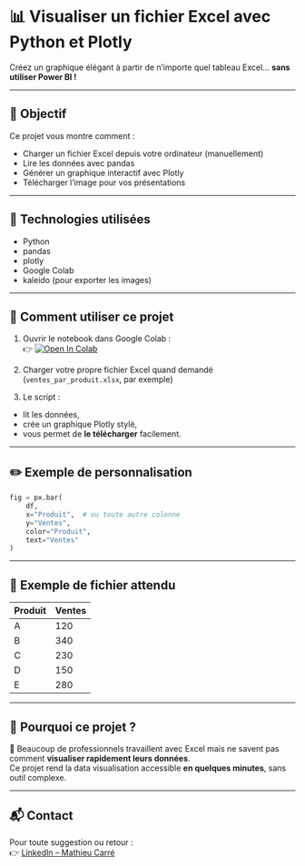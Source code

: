 # 📊 Visualiser un fichier Excel avec Python et Plotly

Créez un graphique élégant à partir de n’importe quel tableau Excel… **sans utiliser Power BI !**

---

## 📌 Objectif

Ce projet vous montre comment :
- Charger un fichier Excel depuis votre ordinateur (manuellement)
- Lire les données avec pandas
- Générer un graphique interactif avec Plotly
- Télécharger l’image pour vos présentations

---

## 🧰 Technologies utilisées

- Python
- pandas
- plotly
- Google Colab
- kaleido (pour exporter les images)

---

## 🚀 Comment utiliser ce projet

1. Ouvrir le notebook dans Google Colab :  
👉 [![Open In Colab](https://colab.research.google.com/assets/colab-badge.svg)]([https://colab.research.google.com/github/votre-utilisateur/graphique-excel-plotly/blob/main/Graphique_depuis_Excel.ipynb](https://colab.research.google.com/drive/1n016iUD_NzPj4m1ubHRzGez9tpwrlT-g))

2. Charger votre propre fichier Excel quand demandé (`ventes_par_produit.xlsx`, par exemple)

3. Le script :
- lit les données,
- crée un graphique Plotly stylé,
- vous permet de **le télécharger** facilement.

---

## ✏️ Exemple de personnalisation

```python
fig = px.bar(
    df,
    x="Produit",  # ou toute autre colonne
    y="Ventes",
    color="Produit",
    text="Ventes"
)
```

---

## 📂 Exemple de fichier attendu

| Produit | Ventes |
|---------|--------|
| A       | 120    |
| B       | 340    |
| C       | 230    |
| D       | 150    |
| E       | 280    |

---

## 🧠 Pourquoi ce projet ?

🎯 Beaucoup de professionnels travaillent avec Excel mais ne savent pas comment **visualiser rapidement leurs données**.  
Ce projet rend la data visualisation accessible **en quelques minutes**, sans outil complexe.

---

## 📬 Contact

Pour toute suggestion ou retour :  
👉 [LinkedIn – Mathieu Carré](https://www.linkedin.com/in/mathieucarre/)
